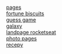 <a href="https://marcioparaujo.github.io/rocketseat-challenges/">pages</a><br>
<a href="https://marcioparaujo.github.io/rocketseat-challenges/biscoito-da-sorte/">fortune biscuits</a><br>
<a href="https://marcioparaujo.github.io/rocketseat-challenges/javascriptDOM/guess-game/">guess game</a><br>
<a href="https://marcioparaujo.github.io/rocketseat-challenges/grid/">galaxy</a><br>
<a href="https://marcioparaujo.github.io/rocketseat-challenges/landpage-rocket/">landpage rocketseat</a><br>
<a href="https://marcioparaujo.github.io/rocketseat-challenges/photos-pages/">photo pages</a><br>
<a href="https://marcioparaujo.github.io/rocketseat-challenges/responsivity/">recepy</a><br>



